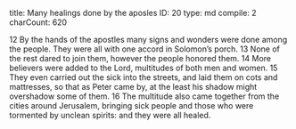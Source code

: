 title:          Many healings done by the aposles
ID:             20
type:           md
compile:        2
charCount:      620


 12 By the hands of the apostles many signs and wonders were done among the people. They were all with one accord in Solomon’s porch. 13 None of the rest dared to join them, however the people honored them. 14 More believers were added to the Lord, multitudes of both men and women. 15 They even carried out the sick into the streets, and laid them on cots and mattresses, so that as Peter came by, at the least his shadow might overshadow some of them. 16 The multitude also came together from the cities around Jerusalem, bringing sick people and those who were tormented by unclean spirits: and they were all healed. 